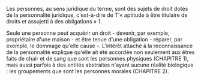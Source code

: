Les personnes, au sens juridique du terme, sont des sujets de droit dotés de la personnalité juridique, c'est-à-dire de T'« aptitude à être titulaire de droits et assujetti à des obligations » 1.

Seule une personne peut acquérir un droit - devenir, par exemple, propriétaire d'une maison - et être tenue d'une obligation - réparer, par exemple, le dommage qu'elle cause -. L'intérêt attaché à la reconnaissance de la personnalité explique qu'elle ait été accordée non seulement aux êtres faits de chair et de sang que sont les personnes physiques (CHAPITRE 1), mais aussi parfois à des entités abstraites n'ayant aucune réalité biologique : les groupements que sont les personnes morales (CHAPITRE 2).